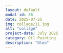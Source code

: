 ```yaml
---
layout: default
modal-id: 36
date: 2025-07-25
img: collage/11.jpg
alt: "collage"
project-date: July 2025
category: Oil Painting
description: "Oleo"
---
```


